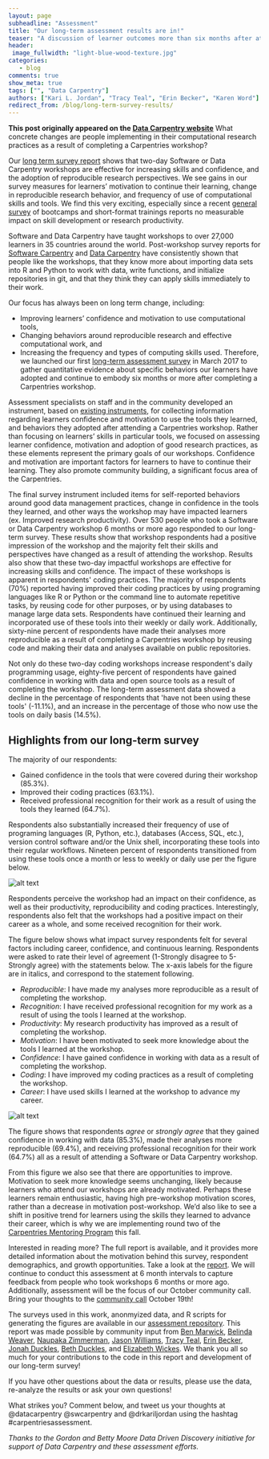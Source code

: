 ```yaml
---
layout: page
subheadline: "Assessment"
title: "Our long-term assessment results are in!"
teaser: "A discussion of learner outcomes more than six months after attending a Carpentries workshop."
header:
 image_fullwidth: "light-blue-wood-texture.jpg"
categories:
   - blog
comments: true
show_meta: true
tags: ["", "Data Carpentry"]
authors: ["Kari L. Jordan", "Tracy Teal", "Erin Becker", "Karen Word"]
redirect_from: /blog/long-term-survey-results/
--- 
```


**This post originally appeared on the [Data Carpentry website](https://datacarpentry.org)**
What concrete changes are people implementing in their computational research practices as a result of completing a Carpentries workshop?

Our [long term survey report](https://carpentries.github.io/assessment/learner-assessment/archives/2017/code/longtermreport_October2017.html) shows that two-day Software or Data Carpentry workshops are effective for increasing skills and confidence, and the adoption of reproducible research perspectives. We see gains in our survey measures for learners’ motivation to continue their learning, change in reproducible research behavior, and frequency of use of computational skills and tools. We find this very exciting, especially since a recent [general survey](http://www.pnas.org/content/114/37/9854) of bootcamps and short-format trainings reports no measurable impact on skill development or research productivity.

Software and Data Carpentry have taught workshops to over 27,000 learners in 35 countries around the world. Post-workshop survey reports for [Software Carpentry](https://carpentries.github.io/assessment/learner-assessment/archives/2017/code/2017-July-post.html) and [Data Carpentry](https://carpentries.github.io/assessment/learner-assessment/archives/2017/code/2017-December-post.html) have consistently shown that people like the workshops, that they know more about importing data sets into R and Python to work with data, write functions, and initialize repositories in git, and that they think they can apply skills immediately to their work. 

Our focus has always been on long term change, including:
+ Improving learners’ confidence and motivation to use computational tools,
+ Changing behaviors around reproducible research and effective computational work, and 
+ Increasing the frequency and types of computing skills used. Therefore, we launched our first 
[long-term assessment survey](https://github.com/carpentries/assessment/blob/master/learner-assessment/documents/longterm_survey_current.pdf) in March 2017 to gather quantitative evidence about specific behaviors our learners have adopted and continue to embody six months or more after completing a Carpentries workshop.

Assessment specialists on staff and in the community developed an instrument, based on [existing instruments](https://docs.google.com/document/d/1FizxSvmlHTtu6t1yewJsChlen6pPDY0Vd6WYNmc07oU/edit), for collecting information regarding learners confidence and motivation to use the tools they learned, and behaviors they adopted after attending a Carpentries workshop. Rather than focusing on learners’ skills in particular tools, we focused on assessing learner confidence, motivation and adoption of good research practices, as these elements represent the primary goals of our workshops. Confidence and motivation are important factors for learners to have to continue their learning. They also promote community building, a significant focus area of the Carpentries.

The final survey instrument included items for self-reported behaviors around good data management practices, change in confidence in the tools they learned, and other ways the workshop may have impacted learners (ex. Improved research productivity). Over 530 people who took a Software or Data Carpentry workshop 6 months or more ago responded to our long-term survey. These results show that workshop respondents had a positive impression of the workshop and the majority felt their skills and perspectives have changed as a result of attending the workshop. Results also show that these two-day impactful workshops are effective for increasing skills and confidence. The impact of these workshops is apparent in respondents' coding practices. The majority of respondents (70%) reported having improved their coding practices by using programing languages like R or Python or the command line to automate repetitive tasks, by reusing code for other purposes, or by using databases to manage large data sets. Respondents have continued their learning and incorporated use of these tools into their weekly or daily work. Additionally, sixty-nine percent of respondents have made their analyses more reproducible as a result of completing a Carpentries workshop by reusing code and making their data and analyses available on public repositories.

Not only do these two-day coding workshops increase respondent's daily programming usage, eighty-five percent of respondents have gained confidence in working with data and open source tools as a result of completing the workshop. The long-term assessment data showed a decline in the percentage of respondents that 'have not been using these tools' (-11.1%), and an increase in the percentage of those who now use the tools on daily basis (14.5%). 

## Highlights from our long-term survey

The majority of our respondents:
+ Gained confidence in the tools that were covered during their workshop (85.3%).
+ Improved their coding practices (63.1%).
+ Received professional recognition for their work as a result of using the tools they learned (64.7%).

Respondents also substantially increased their frequency of use of programing languages (R, Python, etc.), databases (Access, SQL, etc.), version control software and/or the Unix shell, incorporating these tools into their regular workflows. Nineteen percent of respondents transitioned from using these tools once a month or less to weekly or daily use per the figure below.

![alt text](https://raw.github.com/carpentries/assessment/master/learner-assessment/archives/2017/code/figures/change_in_programming_usage.png)

Respondents perceive the workshop had an impact on their confidence, as well as their productivity, reproducibility and coding practices. Interestingly, respondents also felt that the workshops had a positive impact on their career as a whole, and some received recognition for their work. 

The figure below shows what impact survey respondents felt for several factors including career, confidence, and continuous learning. Respondents were asked to rate their level of agreement (1-Strongly disagree to 5-Strongly agree) with the statements below. The x-axis labels for the figure are in italics, and correspond to the statement following.
+ *Reproducible*: I have made my analyses more reproducible as a result of completing the workshop.
+ *Recognition*: I have received professional recognition for my work as a result of using the tools I learned at the workshop.
+ *Productivity*: My research productivity has improved as a result of completing the workshop.
+ *Motivation*: I have been motivated to seek more knowledge about the tools I learned at the workshop.
+ *Confidence*: I have gained confidence in working with data as a result of completing the workshop.
+ *Coding*: I have improved my coding practices as a result of completing the workshop.
+ *Career*: I have used skills I learned at the workshop to advance my career.

![alt text](https://raw.github.com/carpentries/assessment/master/learner-assessment/archives/2017/code/figures/workshop_impact_heatmap-1.png) 

The figure shows that respondents *agree* or *strongly agree* that they gained confidence in working with data (85.3%), made their analyses more reproducible (69.4%), and receiving professional recognition for their work (64.7%) all as a result of attending a Software or Data Carpentry workshop.

From this figure we also see that there are opportunities to improve. Motivation to seek more knowledge seems unchanging, likely because learners who attend our workshops are already motivated. Perhaps these learners remain enthusiastic, having high pre-workshop motivation scores, rather than a decrease in motivation post-workshop. We’d also like to see a shift in positive trend for learners using the skills they learned to advance their career, which is why we are implementing round two of the [Carpentries Mentoring Program](http://www.datacarpentry.org/blog/mentoring-round-2/) this fall.

Interested in reading more? The full report is available, and it provides more detailed information about the motivation behind this survey, respondent demographics, and growth opportunities. Take a look at the [report](https://carpentries.github.io/assessment/learner-assessment/archives/2017/code/longtermreport_October2017.html). We will continue to conduct this assessment at 6 month intervals to capture feedback from people who took workshops 6 months or more ago. Additionally, assessment will be the focus of our October community call. Bring your thoughts to the [community call](http://pad.software-carpentry.org/community-call-2017-10-19) October 19th!

The surveys used in this work, anonmyized data, and R scripts for generating the figures are available in our [assessment repository](https://github.com/carpentries/assessment/). This report was made possible by community input from [Ben Marwick](https://github.com/benmarwick), [Belinda Weaver](https://github.com/weaverbel), [Naupaka Zimmerman](https://github.com/naupaka), [Jason Williams](https://github.com/JasonJWilliamsNY), [Tracy Teal](https://github.com/tracykteal), [Erin Becker](https://github.com/ErinBecker), [Jonah Duckles](https://github.com/jduckles), [Beth Duckles](https://github.com/bduckles), and [Elizabeth Wickes](https://github.com/elliewix). We thank you all so much for your contributions to the code in this report and development of our long-term survey!

If you have other questions about the data or results, please use the data, re-analyze the results or ask your own questions! 

What strikes you? Comment below, and tweet us your thoughts at @datacarpentry @swcarpentry and @drkariljordan using the hashtag #carpentriesassessment. 

*Thanks to the Gordon and Betty Moore Data Driven Discovery initiative for support of Data Carpentry and these assessment efforts.*

